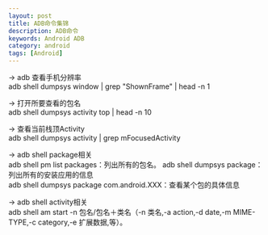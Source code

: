 ```yaml
---
layout: post
title: ADB命令集锦
description: ADB命令
keywords: Android ADB
category: android
tags: [Android]
---
```


-> adb 查看手机分辨率  
      adb shell dumpsys window | grep "ShownFrame" | head -n 1  

-> 打开所要查看的包名  
     adb shell dumpsys activity top | head -n 10  

-> 查看当前栈顶Activity  
     adb shell dumpsys activity | grep mFocusedActivity  

-> adb shell package相关  
     adb shell pm list packages：列出所有的包名。 
     adb shell dumpsys package：列出所有的安装应用的信息  
     adb shell dumpsys package com.android.XXX：查看某个包的具体信息  
     
     
-> adb shell activity相关  
     adb shell am start -n 包名/包名＋类名（-n 类名,-a action,-d date,-m MIME-TYPE,-c category,-e 扩展数据,等）。